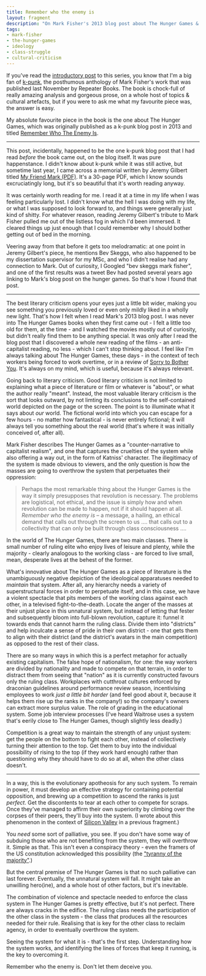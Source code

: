 ```yaml
---
title: Remember who the enemy is
layout: fragment
description: "On Mark Fisher's 2013 blog post about The Hunger Games & why it's still relevant today."
tags:
- mark-fisher
- the-hunger-games
- ideology
- class-struggle
- cultural-criticism
---
```


If you've read the [introductory post](/posts/fragments-1) to this series, you know that I'm a big fan of [k-punk](https://repeaterbooks.com/product/k-punk-the-collected-and-unpublished-writings-of-mark-fisher-2004-2016/), the posthumous anthology of Mark Fisher's work that was published last November by Repeater Books. The book is chock-full of really amazing analysis and gorgeous prose, on a whole host of topics & cultural artefacts, but if you were to ask me what my favourite piece was, the answer is easy.

My absolute favourite piece in the book is the one about The Hunger Games, which was originally published as a k-punk blog post in 2013 and titled [Remember Who The Enemy Is](https://k-punk.org/remember-who-the-enemy-is/).

***

This post, incidentally, happened to be the one k-punk blog post that I had read _before_ the book came out, on the blog itself. It was pure happenstance. I didn't know about k-punk while it was still active, but sometime last year, I came across a memorial written by Jeremy Gilbert titled [My Friend Mark (PDF)](https://jeremygilbertwriting.files.wordpress.com/2017/03/my-friend-mark40.pdf). It's a 30-page PDF, which I know sounds excruciatingly long, but it's so beautiful that it's worth reading anyway.

It was certainly worth reading for me. I read it at a time in my life when I was feeling particularly lost. I didn't know what the hell I was doing with my life, or what I was supposed to look forward to, and things were generally just kind of shitty. For whatever reason, reading Jeremy Gilbert's tribute to Mark Fisher pulled me out of the listless fog in which I'd been immersed. It cleared things up just enough that I could remember why I should bother getting out of bed in the morning.

Veering away from that before it gets too melodramatic: at one point in Jeremy Gilbert's piece, he mentions Bev Skeggs, who also happened to be my dissertation supervisor for my MSc, and who I didn't realise had any connection to Mark. Out of curiosity, I Googled "bev skeggs mark fisher", and one of the first results was a tweet Bev had posted several years ago linking to Mark's blog post on the hunger games. So that's how I found that post.

***

The best literary criticism opens your eyes just a little bit wider, making you see something you previously loved or even only mildly liked in a wholly new light. That's how I felt when I read Mark's 2013 blog post. I was never into The Hunger Games books when they first came out - I felt a little too old for them, at the time - and I watched the movies mostly out of curiosity, but didn't really find them to be anything special. It was only after I read the blog post that I discovered a whole new reading of the films - an anti-capitalist reading, no less - which I can't stop thinking about. I feel like I'm always talking about The Hunger Games, these days - in the context of tech workers being forced to work overtime, or in a review of [Sorry to Bother You](/speaking/trash-future-sorry-to-bother-you). It's always on my mind, which is useful, because it's always relevant.

Going back to literary criticism. Good literary criticism is not limited to explaining what a piece of literature or film or whatever is "about", or what the author really "meant". Instead, the most valuable literary criticism is the sort that looks outward, by not limting its conclusions to the self-contained world depicted on the page or the screen. The point is to illuminate what it says about _our_ world. The fictional world into which you can escape for a few hours - no matter how fantastical - is never entirely fictional; it will always tell you something about the real world (that's where it was initially conceived of, after all).

Mark Fisher describes The Hunger Games as a "counter-narrative to capitalist realism", and one that captures the cruelties of the system while also offering a way out, in the form of Katniss' character. The illegitimacy of the system is made obvious to viewers, and the only question is how the masses are going to overthrow the system that perpetuates their oppression:

> Perhaps the most remarkable thing about the Hunger Games is the way it simply presupposes that revolution is necessary. The problems are logistical, not ethical, and the issue is simply how and when revolution can be made to happen, not if it should happen at all. _Remember who the enemy is_ – a message, a hailing, an ethical demand that calls out through the screen to us …. that calls out to a collectivity that can only be built through class consciousness ….

In the world of The Hunger Games, there are two main classes. There is small number of ruling elite who enjoy lives of leisure and plenty, while the majority - clearly analogous to the working class - are forced to live small, mean, desperate lives at the behest of the former.

What's innovative about The Hunger Games as a piece of literature is the unambiguously negative depiction of the ideological apparatuses needed to _maintain_ that system. After all, any hierarchy needs a variety of superstructural forces in order to perpetuate itself, and in this case, we have a violent spectacle that pits members of the working class against each other, in a televised fight-to-the-death. Locate the anger of the masses at their unjust place in this unnatural system, but instead of letting that fester and subsequently bloom into full-blown revolution, capture it: funnel it towards ends that cannot harm the ruling class. Divide them into "districts" and help inculcate a sense of pride in their own district - one that gets them to align with their district (and the district's avatars in the main competition) as opposed to the rest of their class.

There are so many ways in which this is a perfect metaphor for actually existing capitalism. The false hope of nationalism, for one: the way workers are divided by nationality and made to compete on that terrain, in order to distract them from seeing that "nation" as it is currently constructed favours only the ruling class. Workplaces with cutthroat cultures enforced by draconian guidelines around performance review season, incentivising employees to work _just a little bit harder_ (and feel good about it, because it helps them rise up the ranks in the company!) so the company's owners can extract more surplus value. The role of grading in the educational system. Some job interview processes (I've heard Waitrose uses a system that's eerily close to The Hunger Games, though slightly less deadly.)

Competition is a great way to maintain the strength of any unjust system: get the people on the bottom to fight each other, instead of collectively turning their attention to the top. Get them to buy into the individual possibility of rising to the top (if they work hard enough) rather than questioning why they should have to do so at all, when the other class doesn't.

***

In a way, this is the evolutionary apotheosis for any such system. To remain in power, it must develop an effective strategy for containing potential opposition, and brewing up a competition to ascend the ranks is just _perfect_. Get the discontents to tear at each other to compete for scraps. Once they've managed to affirm their own superiority by climbing over the corpses of their peers, they'll buy into the system. (I wrote about this phenomenon in the context of [Silicon Valley](https://dellsystem.me/posts/fragments-5) in a previous fragment.)

You _need_ some sort of palliative, you see. If you don't have some way of subduing those who are not benefiting from the system, they will overthrow it. Simple as that. This isn't even a conspiracy theory - even the framers of the US constitution acknowledged this possibility (the ["tyranny of the majority"](https://en.wikipedia.org/wiki/Tyranny_of_the_majority).)

But the central premise of The Hunger Games is that no such palliative can last forever. Eventually, the unnatural system will fall. It might take an unwilling hero(ine), and a whole host of other factors, but it's inevitable.

The combination of violence and spectacle needed to enforce the class system in The Hunger Games is pretty effective, but it's not perfect. There are always cracks in the edifice. The ruling class needs the participation of the other class in the system - the class that produces all the resources needed for their rule. Realising that is key for the other class to reclaim agency, in order to eventually overthrow the system.

Seeing the system for what it is - that's the first step. Understanding how the system works, and identifying the lines of forces that keep it running, is the key to overcoming it.

Remember who the enemy is. Don't let them deceive you.
